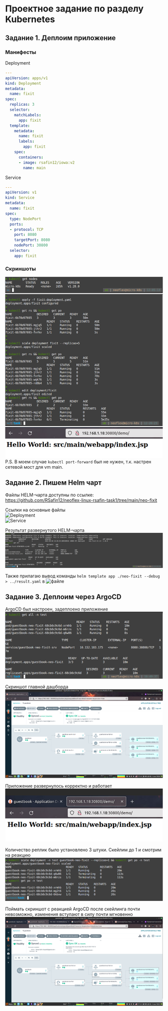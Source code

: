 
# Проектное задание по разделу Kubernetes  

## Задание 1. Деплоим приложение  
### Манифесты
Deployment  
```yaml
---
apiVersion: apps/v1
kind: Deployment
metadata:
  name: fixit
spec:
  replicas: 3
  selector:
    matchLabels:
      app: fixit
  template:
    metadata:
      name: fixit
      labels:
        app: fixit
    spec:
      containers:
      - image: rsafin12/iowa:v2
        name: main
```
Service  
```yaml
---
apiVersion: v1
kind: Service
metadata:
  name: fixit
spec:
  type: NodePort
  ports:
  - protocol: TCP
    port: 8080
    targetPort: 8080
    nodePort: 30800
  selector:
    app: fixit
```
### Скриншоты  
![kubectl_get_nodes](https://github.com/RSafin12/neoflex-linux-rsafin-task1/blob/main/Screenshots/k8s_screens/kubectl_get_nodes.png)  
![pods_scaling](https://github.com/RSafin12/neoflex-linux-rsafin-task1/blob/main/Screenshots/k8s_screens/kube_scaling.png)  
![nodeport](https://github.com/RSafin12/neoflex-linux-rsafin-task1/blob/main/Screenshots/k8s_screens/nodeport.png)  
P.S. В моем случае `kubectl port-forward` был не нужен, т.к. настрен сетевой мост для vm main.  

## Задание 2. Пишем Helm чарт  
   
Файлы HELM-чарта доступны по ссылке:  
https://github.com/RSafin12/neoflex-linux-rsafin-task1/tree/main/neo-fixit  

Ссылки на основные файлы   
![Deployment](https://github.com/RSafin12/neoflex-linux-rsafin-task1/blob/main/neo-fixit/templates/fixit-deployment.yaml)  
![Service](https://github.com/RSafin12/neoflex-linux-rsafin-task1/blob/main/neo-fixit/templates/super_service.yaml)

Результат развернутого HELM-чарта   
![result](https://github.com/RSafin12/neoflex-linux-rsafin-task1/blob/main/Screenshots/helm_list.png)  

Также прилагаю вывод команды `helm template app ./neo-fixit --debug > ../result.yaml` в ![файле](https://github.com/RSafin12/neoflex-linux-rsafin-task1/blob/main/result.yaml)  


## Задание 3. Деплоим через ArgoCD

ArgoCD был настроен, задеплоено приложение  
![kubectl get all -n test](https://github.com/RSafin12/neoflex-linux-rsafin-task1/blob/main/Screenshots/argo_screens/kubectl_get_all_-n_test.png)  

Скриншот главной дашборда  
![argo_app_deployed](https://github.com/RSafin12/neoflex-linux-rsafin-task1/blob/main/Screenshots/argo_screens/argo_start.png)  

Приложение развернулось корректно и работает  
![app_works](https://github.com/RSafin12/neoflex-linux-rsafin-task1/blob/main/Screenshots/argo_screens/argo_app_demo.png)  

Количество реплик было установлено 3 штуки. Скейлим до 1 и смотрим на реакцию  
![scaling_down](https://github.com/RSafin12/neoflex-linux-rsafin-task1/blob/main/Screenshots/argo_screens/argo_reaction.png)  

Поймать скриншот с реакцией ArgoCD после скейлинга почти невозможно, изменения вступают в силу почти мгновенно  
![argo_scale_down](https://github.com/RSafin12/neoflex-linux-rsafin-task1/blob/main/Screenshots/argo_screens/argo_scale_down_to_1.png)  



